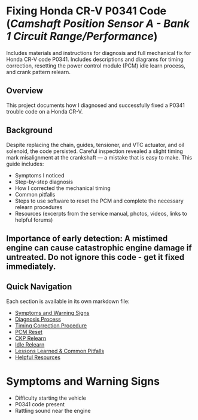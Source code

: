 # Fixing Honda CR-V P0341 Code (_Camshaft Position Sensor A - Bank 1 Circuit Range/Performance_)
Includes materials and instructions for diagnosis and full mechanical fix for Honda CR-V code P0341. Includes descriptions and diagrams for timing correction, resetting the power control module (PCM) idle learn process, and crank pattern relearn.
## Overview
This project documents how I diagnosed and successfully fixed a P0341 trouble code on a Honda CR-V.

## Background
Despite replacing the chain, guides, tensioner, and VTC actuator, and oil solenoid, the code persisted. Careful inspection revealed a slight timing mark misalignment at the crankshaft — a mistake that is easy to make. 
This guide includes:
- Symptoms I noticed
- Step-by-step diagnosis
- How I corrected the mechanical timing
- Common pitfalls
- Steps to use software to reset the PCM and complete the necessary relearn procedures 
- Resources (excerpts from the service manual, photos, videos, links to helpful forums)

Importance of early detection: A mistimed engine can cause catastrophic engine damage if untreated. Do not ignore this code - get it fixed immediately. 
---

## Quick Navigation

Each section is available in its own markdown file:

- [Symptoms and Warning Signs](./symptoms.md)
- [Diagnosis Process](./diagnosis.md)
- [Timing Correction Procedure](./timing_procedure.md)
- [PCM Reset](./pcm_reset.md)
- [CKP Relearn](./ckp_relearn.md)
- [Idle Relearn](./idle_relearn.md)
- [Lessons Learned & Common Pitfalls](./lessons_learned.md)
- [Helpful Resources](./resources.md)

# Symptoms and Warning Signs

- Difficulty starting the vehicle
- P0341 code present 
- Rattling sound near the engine


